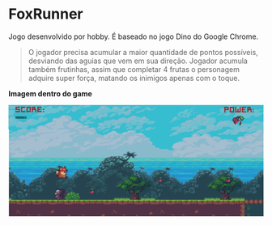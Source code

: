 # FoxRunner
Jogo desenvolvido por hobby. É baseado no jogo Dino do Google Chrome.
>O jogador precisa acumular a maior quantidade de pontos possíveis, desviando das aguias que vem em sua direção.
>Jogador acumula também frutinhas, assim que completar 4 frutas o personagem adquire super força, matando os inimigos apenas com o toque.


**Imagem dentro do game**


![Personagem pulando inimigo](/imagens/fotosJogo1.png)
